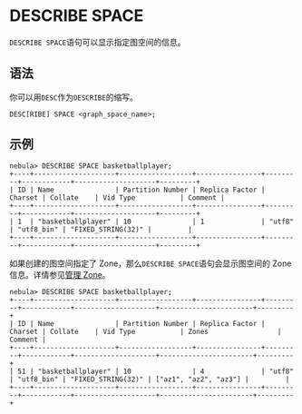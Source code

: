 # DESCRIBE SPACE

`DESCRIBE SPACE`语句可以显示指定图空间的信息。

## 语法

你可以用`DESC`作为`DESCRIBE`的缩写。

```ngql
DESC[RIBE] SPACE <graph_space_name>;
```

## 示例


```ngql
nebula> DESCRIBE SPACE basketballplayer;
+----+--------------------+------------------+----------------+---------+------------+--------------------+---------+
| ID | Name               | Partition Number | Replica Factor | Charset | Collate    | Vid Type           | Comment |
+----+--------------------+------------------+----------------+---------+------------+--------------------+---------+
| 1  | "basketballplayer" | 10               | 1              | "utf8"  | "utf8_bin" | "FIXED_STRING(32)" |         |
+----+--------------------+------------------+----------------+---------+------------+--------------------+---------+
```



如果创建的图空间指定了 Zone，那么`DESCRIBE SPACE`语句会显示图空间的 Zone 信息。详情参见[管理 Zone](../../4.deployment-and-installation/5.zone.md)。

```ngql
nebula> DESCRIBE SPACE basketballplayer;
+----+--------------------+------------------+----------------+---------+------------+--------------------+-----------------------+---------+
| ID | Name               | Partition Number | Replica Factor | Charset | Collate    | Vid Type           | Zones                 | Comment |
+----+--------------------+------------------+----------------+---------+------------+--------------------+-----------------------+---------+
| 51 | "basketballplayer" | 10               | 4              | "utf8"  | "utf8_bin" | "FIXED_STRING(32)" | ["az1", "az2", "az3"] |         |
+----+--------------------+------------------+----------------+---------+------------+--------------------+-----------------------+---------+
```

